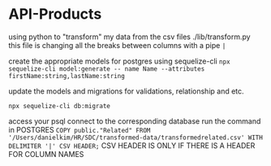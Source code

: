 # API-Products

using python to "transform" my data from the csv files
./lib/transform.py
this file is changing all the breaks between columns with a pipe `|`

create the appropriate models for postgres using sequelize-cli
`npx sequelize-cli model:generate -- name Name --attributes firstName:string,lastName:string`

update the models and migrations for validations, relationship and etc.

`npx sequelize-cli db:migrate`

access your psql
connect to the corresponding database
run the command in POSTGRES
`COPY public."Related" FROM '/Users/danielkim/HR/SDC/transformed-data/transformedrelated.csv' WITH DELIMITER '|' CSV HEADER;`
CSV HEADER IS ONLY IF THERE IS A HEADER FOR COLUMN NAMES
